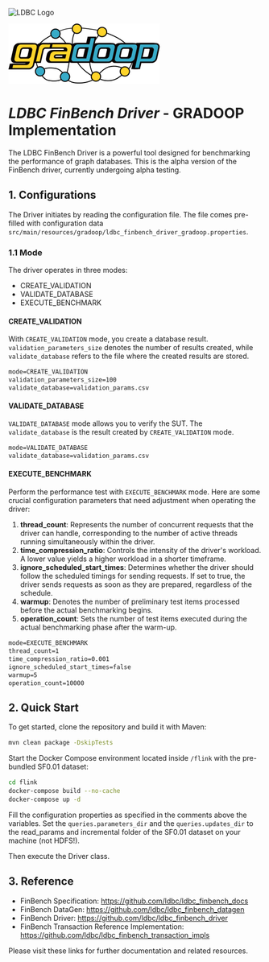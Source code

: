 ![LDBC Logo](ldbc-logo.png)

![GRADOOP Logo](gradoop-logo.png)

# *LDBC FinBench Driver* - GRADOOP Implementation

The LDBC FinBench Driver is a powerful tool designed for benchmarking the performance of graph databases. This is the alpha version of the FinBench driver, currently undergoing alpha testing.

## 1. Configurations

The Driver initiates by reading the configuration file. The file comes pre-filled with configuration data `src/main/resources/gradoop/ldbc_finbench_driver_gradoop.properties`.

### 1.1 Mode

The driver operates in three modes:

- CREATE_VALIDATION
- VALIDATE_DATABASE
- EXECUTE_BENCHMARK

#### CREATE_VALIDATION

With `CREATE_VALIDATION` mode, you create a database result. `validation_parameters_size` denotes the number of results created, while `validate_database` refers to the file where the created results are stored.

```shell
mode=CREATE_VALIDATION
validation_parameters_size=100
validate_database=validation_params.csv
```

#### VALIDATE_DATABASE

`VALIDATE_DATABASE` mode allows you to verify the SUT. The `validate_database` is the result created by `CREATE_VALIDATION` mode.

```shell
mode=VALIDATE_DATABASE
validate_database=validation_params.csv
```

#### EXECUTE_BENCHMARK

Perform the performance test with `EXECUTE_BENCHMARK` mode.  Here are some crucial configuration parameters that need adjustment when operating the driver:

1. **thread_count**: Represents the number of concurrent requests that the driver can handle, corresponding to the number of active threads running simultaneously within the driver.
2. **time_compression_ratio**: Controls the intensity of the driver's workload. A lower value yields a higher workload in a shorter timeframe.
3. **ignore_scheduled_start_times**: Determines whether the driver should follow the scheduled timings for sending requests. If set to true, the driver sends requests as soon as they are prepared, regardless of the schedule.
4. **warmup**: Denotes the number of preliminary test items processed before the actual benchmarking begins.
5. **operation_count**: Sets the number of test items executed during the actual benchmarking phase after the warm-up. 

```shell
mode=EXECUTE_BENCHMARK
thread_count=1
time_compression_ratio=0.001
ignore_scheduled_start_times=false
warmup=5
operation_count=10000
```

## 2. Quick Start

To get started, clone the repository and build it with Maven:

```bash
mvn clean package -DskipTests
```

Start the Docker Compose environment located inside `/flink` with the pre-bundled SF0.01 dataset:

```bash
cd flink
docker-compose build --no-cache
docker-compose up -d
```

Fill the configuration properties as specified in the comments above the variables. Set the `queries.parameters_dir` and the `queries.updates_dir` to the read_params and incremental folder of the SF0.01 dataset on your machine (not HDFS!).

Then execute the Driver class.

## 3. Reference

- FinBench Specification: https://github.com/ldbc/ldbc_finbench_docs
- FinBench DataGen: https://github.com/ldbc/ldbc_finbench_datagen
- FinBench Driver: https://github.com/ldbc/ldbc_finbench_driver
- FinBench Transaction Reference Implementation: https://github.com/ldbc/ldbc_finbench_transaction_impls 

Please visit these links for further documentation and related resources.
